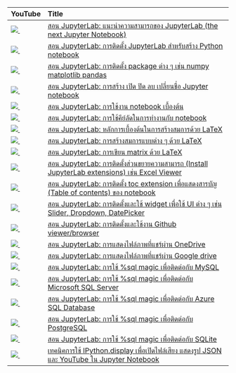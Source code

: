| YouTube                                                                                                     | Title                                                                                                                                |
|:------------------------------------------------------------------------------------------------------------|:-------------------------------------------------------------------------------------------------------------------------------------|
| <a href=https://youtu.be/3PkMNsUCAM0><img src=https://i.ytimg.com/vi/3PkMNsUCAM0/mqdefault.jpg />&nbsp;</a> | <a href="https://youtu.be/3PkMNsUCAM0">สอน JupyterLab: แนะนำความสามารถของ JupyterLab (the next Jupyter Notebook)</a>                 |
| <a href=https://youtu.be/TAZluNvUgds><img src=https://i.ytimg.com/vi/TAZluNvUgds/mqdefault.jpg />&nbsp;</a> | <a href="https://youtu.be/TAZluNvUgds">สอน JupyterLab: การติดตั้ง JupyterLab สำหรับสร้าง Python notebook</a>                              |
| <a href=https://youtu.be/nqKvR18M3ok><img src=https://i.ytimg.com/vi/nqKvR18M3ok/mqdefault.jpg />&nbsp;</a> | <a href="https://youtu.be/nqKvR18M3ok">สอน JupyterLab: การติดตั้ง package ต่าง ๆ เช่น numpy matplotlib pandas</a>                         |
| <a href=https://youtu.be/v5mUwtumiV8><img src=https://i.ytimg.com/vi/v5mUwtumiV8/mqdefault.jpg />&nbsp;</a> | <a href="https://youtu.be/v5mUwtumiV8">สอน JupyterLab: การสร้าง เปิด ปิด ลบ เปลี่ยนชื่อ Jupyter notebook</a>                                |
| <a href=https://youtu.be/tdrXuBpIBrg><img src=https://i.ytimg.com/vi/tdrXuBpIBrg/mqdefault.jpg />&nbsp;</a> | <a href="https://youtu.be/tdrXuBpIBrg">สอน JupyterLab: การใช้งาน notebook เบื้องต้น</a>                                                  |
| <a href=https://youtu.be/_EYqaWXBSq0><img src=https://i.ytimg.com/vi/_EYqaWXBSq0/mqdefault.jpg />&nbsp;</a> | <a href="https://youtu.be/_EYqaWXBSq0">สอน JupyterLab: การใช้คีย์ลัดในการทำงานกับ notebook</a>                                            |
| <a href=https://youtu.be/WlOEaEnLVvI><img src=https://i.ytimg.com/vi/WlOEaEnLVvI/mqdefault.jpg />&nbsp;</a> | <a href="https://youtu.be/WlOEaEnLVvI">สอน JupyterLab: หลักการเบื้องต้นในการสร้างสมการด้วย LaTeX</a>                                       |
| <a href=https://youtu.be/J6ihpa3cvOM><img src=https://i.ytimg.com/vi/J6ihpa3cvOM/mqdefault.jpg />&nbsp;</a> | <a href="https://youtu.be/J6ihpa3cvOM">สอน JupyterLab: การสร้างสมการแบบต่าง ๆ ด้วย LaTeX</a>                                            |
| <a href=https://youtu.be/1tTy6uFMfOc><img src=https://i.ytimg.com/vi/1tTy6uFMfOc/mqdefault.jpg />&nbsp;</a> | <a href="https://youtu.be/1tTy6uFMfOc">สอน JupyterLab: การเขียน matrix ด้วย LaTeX</a>                                                  |
| <a href=https://youtu.be/8gy5FiFcqPk><img src=https://i.ytimg.com/vi/8gy5FiFcqPk/mqdefault.jpg />&nbsp;</a> | <a href="https://youtu.be/8gy5FiFcqPk">สอน JupyterLab: การติดตั้งส่วนขยายความสามารถ (Install JupyterLab extensions) เช่น Excel Viewer</a> |
| <a href=https://youtu.be/b1CpiK1hz4w><img src=https://i.ytimg.com/vi/b1CpiK1hz4w/mqdefault.jpg />&nbsp;</a> | <a href="https://youtu.be/b1CpiK1hz4w">สอน JupyterLab: การติดตั้ง toc extension เพื่อแสดงสารบัญ (Table of contents) ของ notebook</a>       |
| <a href=https://youtu.be/_YrB8JblQz8><img src=https://i.ytimg.com/vi/_YrB8JblQz8/mqdefault.jpg />&nbsp;</a> | <a href="https://youtu.be/_YrB8JblQz8">สอน JupyterLab: การติดตั้งและใช้ widget เพื่อใช้ UI ต่าง ๆ เช่น Slider, Dropdown, DatePicker</a>       |
| <a href=https://youtu.be/xKF4WvZ7lds><img src=https://i.ytimg.com/vi/xKF4WvZ7lds/mqdefault.jpg />&nbsp;</a> | <a href="https://youtu.be/xKF4WvZ7lds">สอน JupyterLab: การติดตั้งและใช้งาน Github viewer/browser</a>                                     |
| <a href=https://youtu.be/3FKS3eaL6to><img src=https://i.ytimg.com/vi/3FKS3eaL6to/mqdefault.jpg />&nbsp;</a> | <a href="https://youtu.be/3FKS3eaL6to">สอน JupyterLab: การแสดงไฟล์ภาพที่แชร์ผ่าน OneDrive</a>                                             |
| <a href=https://youtu.be/oxyPhgheErc><img src=https://i.ytimg.com/vi/oxyPhgheErc/mqdefault.jpg />&nbsp;</a> | <a href="https://youtu.be/oxyPhgheErc">สอน JupyterLab: การแสดงไฟล์ภาพที่แชร์ผ่าน Google drive</a>                                         |
| <a href=https://youtu.be/fQNKfIgBjZ4><img src=https://i.ytimg.com/vi/fQNKfIgBjZ4/mqdefault.jpg />&nbsp;</a> | <a href="https://youtu.be/fQNKfIgBjZ4">สอน JupyterLab: การใช้ %sql magic เพื่อติดต่อกับ MySQL</a>                                          |
| <a href=https://youtu.be/nee5jBjTakQ><img src=https://i.ytimg.com/vi/nee5jBjTakQ/mqdefault.jpg />&nbsp;</a> | <a href="https://youtu.be/nee5jBjTakQ">สอน JupyterLab: การใช้ %sql magic เพื่อติดต่อกับ Microsoft SQL Server</a>                           |
| <a href=https://youtu.be/d7VpCTjefP8><img src=https://i.ytimg.com/vi/d7VpCTjefP8/mqdefault.jpg />&nbsp;</a> | <a href="https://youtu.be/d7VpCTjefP8">สอน JupyterLab: การใช้ %sql magic เพื่อติดต่อกับ Azure SQL Database</a>                             |
| <a href=https://youtu.be/bgHPGiE0rkg><img src=https://i.ytimg.com/vi/bgHPGiE0rkg/mqdefault.jpg />&nbsp;</a> | <a href="https://youtu.be/bgHPGiE0rkg">สอน JupyterLab: การใช้ %sql magic เพื่อติดต่อกับ PostgreSQL</a>                                     |
| <a href=https://youtu.be/NNAohEj4EDU><img src=https://i.ytimg.com/vi/NNAohEj4EDU/mqdefault.jpg />&nbsp;</a> | <a href="https://youtu.be/NNAohEj4EDU">สอน JupyterLab: การใช้ %sql magic เพื่อติดต่อกับ SQLite</a>                                         |
| <a href=https://youtu.be/OGYALEqTIQk><img src=https://i.ytimg.com/vi/OGYALEqTIQk/mqdefault.jpg />&nbsp;</a> | <a href="https://youtu.be/OGYALEqTIQk">เทคนิคการใช้ IPython.display เพื่อเปิดไฟล์เสียง แสดงรูป JSON และ YouTube ใน Jupyter Notebook</a>      |